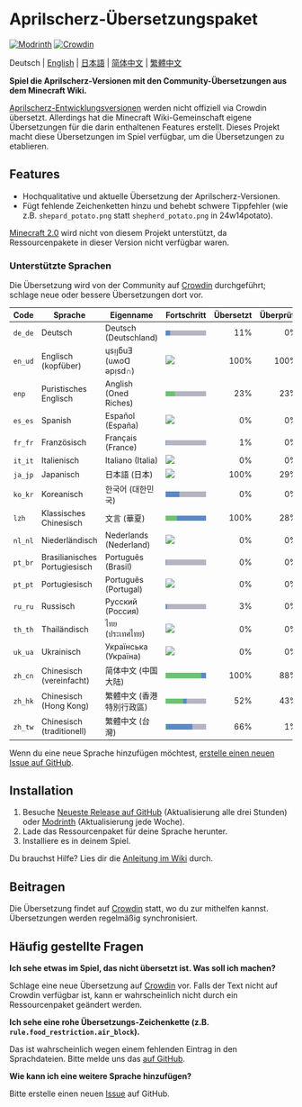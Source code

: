 # Aprilscherz-Übersetzungspaket

[![Modrinth](https://img.shields.io/modrinth/dt/april-fools-translation?label=Modrinth&color=darkgreen&labelColor=black&logo=modrinth)](https://modrinth.com/mod/april-fools-translation)
[![Crowdin](https://badges.crowdin.net/mcaf-resourcepack/localized.svg)](https://crowdin.com/project/mcaf-resourcepack)

Deutsch | [English](README.md) | [日本語](README.ja.md) | [简体中文](README.zh-hans.md) | [繁體中文](README.zh-hant.md)

**Spiel die Aprilscherz-Versionen mit den Community-Übersetzungen aus dem Minecraft Wiki.**

[Aprilscherz-Entwicklungsversionen](https://de.minecraft.wiki/w/Easter_Eggs#Aprilscherze) werden nicht offiziell via Crowdin übersetzt. Allerdings hat die Minecraft Wiki-Gemeinschaft eigene Übersetzungen für die darin enthaltenen Features erstellt. Dieses Projekt macht diese Übersetzungen im Spiel verfügbar, um die Übersetzungen zu etablieren.

## Features

- Hochqualitative und aktuelle Übersetzung der Aprilscherz-Versionen.
- Fügt fehlende Zeichenketten hinzu und behebt schwere Tippfehler (wie z.B. `shepard_potato.png` statt `shepherd_potato.png` in 24w14potato).

[Minecraft 2.0](https://de.minecraft.wiki/w/Minecraft_2.0) wird nicht von diesem Projekt unterstützt, da Ressourcenpakete in dieser Version nicht verfügbar waren.

### Unterstützte Sprachen

Die Übersetzung wird von der Community auf [Crowdin](https://crowdin.com/project/mcaf-resourcepack) durchgeführt; schlage neue oder bessere Übersetzungen dort vor.

| Code | Sprache | Eigenname | Fortschritt | Übersetzt | Überprüft |
| --- | --- | --- | --- | ---: | ---: |
| `de_de` | Deutsch | Deutsch (Deutschland) | <img src="badges/de_de.png"> | 11% | 0% |
| `en_ud` | Englisch (kopfüber) | ɥsᴉꞁᵷuƎ (uʍoᗡ ǝpᴉsd∩) | <img src="badges/en_ud.png"> | 100% | 100% |
| `enp` | Puristisches Englisch | Anglish (Oned Riches) | <img src="badges/enp.png"> | 23% | 23% |
| `es_es` | Spanish | Español (España) | <img src="badges/es_es.png"> | 0% | 0% |
| `fr_fr` | Französisch | Français (France) | <img src="badges/fr_fr.png"> | 1% | 0% |
| `it_it` | Italienisch | Italiano (Italia) | <img src="badges/it_it.png"> | 0% | 0% |
| `ja_jp` | Japanisch | 日本語 (日本) | <img src="badges/ja_jp.png"> | 100% | 29% |
| `ko_kr` | Koreanisch | 한국어 (대한민국)| <img src="badges/ko_kr.png"> | 0% | 0% |
| `lzh` | Klassisches Chinesisch | 文言 (華夏)| <img src="badges/lzh.png"> | 100% | 28% |
| `nl_nl` | Niederländisch | Nederlands (Nederland) | <img src="badges/nl_nl.png"> | 0% | 0% |
| `pt_br` | Brasilianisches Portugiesisch | Português (Brasil) | <img src="badges/pt_br.png"> | 0% | 0% |
| `pt_pt` | Portugiesisch | Português (Portugal) | <img src="badges/pt_pt.png"> | 0% | 0% |
| `ru_ru` | Russisch | Русский (Россия) | <img src="badges/ru_ru.png"> | 3% | 0% |
| `th_th` | Thailändisch | ไทย (ประเทศไทย) | <img src="badges/th_th.png"> | 0% | 0% |
| `uk_ua` | Ukrainisch | Українська (Україна) | <img src="badges/uk_ua.png"> | 0% | 0% |
| `zh_cn` | Chinesisch (vereinfacht) | 简体中文 (中国大陆) | <img src="badges/zh_cn.png"> | 100% | 88% |
| `zh_hk` | Chinesisch (Hong Kong) | 繁體中文 (香港特別行政區) | <img src="badges/zh_hk.png"> | 52% | 43% |
| `zh_tw` | Chinesisch (traditionell) | 繁體中文 (台灣) | <img src="badges/zh_tw.png"> | 66% | 1% |

Wenn du eine neue Sprache hinzufügen möchtest, [erstelle einen neuen Issue auf GitHub](https://github.com/mc-wiki/mcaf-resourcepack/issues).

## Installation

1. Besuche [Neueste Release auf GitHub](https://github.com/mc-wiki/mcaf-resourcepack/releases/latest) (Aktualisierung alle drei Stunden) oder [Modrinth](https://modrinth.com/resourcepack/april-fools-translation) (Aktualisierung jede Woche).
2. Lade das Ressourcenpaket für deine Sprache herunter.
3. Installiere es in deinem Spiel.

Du brauchst Hilfe? Lies dir die [Anleitung im Wiki](https://minecraft.wiki/w/Tutorial:Loading_a_resource_pack) durch.

## Beitragen

Die Übersetzung findet auf [Crowdin](https://crowdin.com/project/mcaf-resourcepack) statt, wo du zur mithelfen kannst. Übersetzungen werden regelmäßig synchronisiert.

## Häufig gestellte Fragen

**Ich sehe etwas im Spiel, das nicht übersetzt ist. Was soll ich machen?**

Schlage eine neue Übersetzung auf [Crowdin](https://crowdin.com/project/mcaf-resourcepack) vor. Falls der Text nicht auf Crowdin verfügbar ist, kann er wahrscheinlich nicht durch ein Ressourcenpaket geändert werden.

**Ich sehe eine rohe Übersetzungs-Zeichenkette (z.B. `rule.food_restriction.air_block`).**

Das ist wahrscheinlich wegen einem fehlenden Eintrag in den Sprachdateien. Bitte melde uns das [auf GitHub](https://github.com/mc-wiki/mcaf-resourcepack/issues).

**Wie kann ich eine weitere Sprache hinzufügen?**

Bitte erstelle einen neuen [Issue](https://github.com/mc-wiki/mcaf-resourcepack/issues) auf GitHub.
